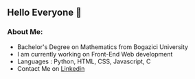 ## Hello Everyone 👋

### About Me:
<!--
**FatmaSehitoglu/FatmaSehitoglu** is a ✨ _special_ ✨ repository because its `README.md` (this file) appears on your GitHub profile.

Here are some ideas to get you started:

- 🔭 I’m currently working on ...
- 🌱 I’m currently learning ...
- 👯 I’m looking to collaborate on ...
- 🤔 I’m looking for help with ...
- 💬 Ask me about ...
- 📫 How to reach me: ...
- 😄 Pronouns: ...
- ⚡ Fun fact: ...
-->
- Bachelor's Degree on Mathematics from Bogazici University
- I am currently working on Front-End Web development
- Languages : Python, HTML, CSS, Javascript, C
- Contact Me on [Linkedin](https://www.linkedin.com/in/fatma-sehitoglu/?locale=en_US) 
